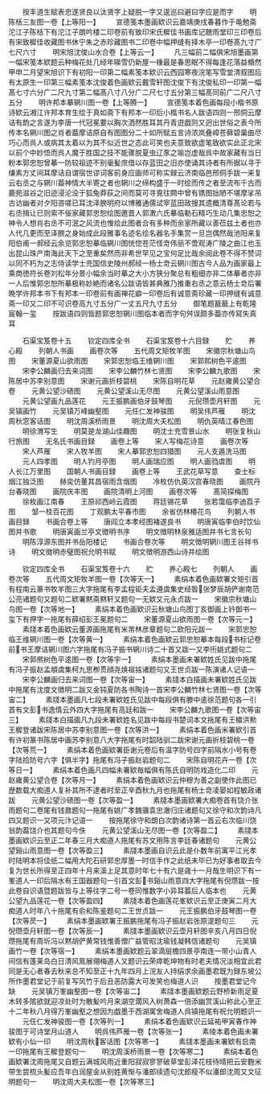 <!-- { "loadSidebar": true } -->
　　按丰道生赋表忠遂贤良以汰贤字上疑脱一字又逡巡曰避曰字应是而字
　　明陈栝三友图一卷【上等阳一】
　　宣德笺本墨画欵识云嘉靖庚戌春暮作于黾勉斋沱江子陈栝下有沱江子朗吟楼二印卷前有致印宋氏穉佳书画库记聴雨堂印三印卷后有宋致穉佳收藏图书休宁朱之赤珍藏图书二印卷中幅押缝有择木亭一印卷髙九寸广七尺六寸
　　明宋旭沈俊山水合卷【上等云一】
　　凡三幅前二幅俱宋旭墨画第一幅宋笺本欵题云种梅花处几经年暎雪仍新屋一椽最是春思眠不得每逢花落益翛然甲申二月望宋旭识下有初阳一印第二幅素笺本欵识云西园寒夜浣笔写雪堂清叙图后有太原生一印第三幅素笺本沈俊着色画欵云戴雪轩图沈俊下有沈俊私印一印第一幅髙七寸六分广二尺九寸第二幅髙八寸八分广二尺七寸五分第三幅髙同前广二尺八寸五分
　　明许邦本摹辋川图一卷【上等腾一】
　　宣德笺本着色画每段小楷书原诗欵云湘江许邦本育生绘于真如斋下有邦本一印后小楷书名人跋语四则一邢侗云摩诘有韵之言遂为李唐一代冠冕要以胸次洒然胜耳其丹青逰戯则又迥出世俗之表今所传本名辋川图之肖者葢摩诘原自有图图分二十如所赋五言诗浓岚叠嶂苍藓碧巢曲尽巧心而呉人或病其太着以为其不似近世之态此可笑也夫意致欲虚笔致欲实此正北宋以前个中妙悟而呉人魔于胜国之技不能骤脱夏虫辽豕之喻岂虚哉呉中故家藏有当日粉本郭忠恕曾摹一防较祖迹不别毫髪庶借以存蓝田之旧亦使诵其诗者有所据以寻于缣素方丈间耳摩诘自谓宿世谬词客前身应画师可称实録云济南临邑邢侗手跋一来复云右丞之与辋川葢神情大半寄之者也辋川之缔构盛于一时绘而传之者至流布千古而鹿苑滋谷之旧迹浸沦没于狐兔莽荻之间而莫可寻覔往闗中曾有镌图拙陋不堪摩挲吊古访幽者对夕阳咨嗟已耳沈泽腴明府以博雅通儒试宰蓝田政搜其遗概清尊髙论若与右丞揖让已则索不佞家藏郭忠恕绘图邀晋人郭潄六氏摹临勒石精巧生动几集忠恕之神令人想肖右丞不可泯之风流也惟绘此图者合有多种而余家所藏以善莅兹土者也亦人代几更而至泽腴之身始成此段雅事名迹名绘名器名手集赏一旦岂偶然哉池阳来复阳伯甫一郝经云余览郭忠恕摹临辋川图恍惚苍茫怪竒伟丽不啻观涛广陵之曲江也玉出昆山珠产南海此天下之至重矣然而非希世罕见之宝何足比哉余阅此卷不得不赞词以同不朽为之志侍读学士充国信史陵州郝经一杨士竒云辋川图古今人品为画家最上乘商徳符长卷刘松年分景小幅余当时摹之大小方狭分聚总有粗细亦非二体摹者亦非一人后惟郭忠恕所摹极称妙絶而诸名公跋语皆甚典雅乃推重右丞之意云杨士竒后署晩学许邦本书下有邦本一印卷前有画禅花癖一印卷后有诚意斋珍藏一印押缝有诚意斋一印又二印不可识卷高九寸五分广一丈五尺九寸五分
　　御笔题籖籖上有乾隆宸翰一玺
　　按跋语四则皆题郭忠恕辋川图临本者而字句舛误颇多葢亦传冩失真耳













　　石渠宝笈卷十五
　　钦定四库全书
　　石渠宝笈卷十六目録
　　贮
　　养心殿
　　列朝人书画
　　画卷次等
　　五代周文矩牧羊图
　　宋徽宗秋塘山鸟图
　　宋董源夏山欲雨图
　　宋郭忠恕临王维辋川图
　　宋郭熙树色平逺图
　　宋李公麟画归去来词图
　　宋李公麟竹林七贤图
　　宋李公麟九歌图
　　宋陈居中苏李别意图
　　宋谢元画折枝碧桃
　　宋陈自明花草
　　元赵雍黄公望合卷
　　元黄公望沙碛图
　　元黄公望溪山无尽图
　　元黄公望溪山雨意图
　　元黄公望画九品莲花
　　元王振鹏画伯牙鼓琴图
　　元倪瓒壶月轩图
　　元吴镇画竹
　　元吴镇万峰幽壑图
　　元任仁发神骏图
　　明吴伟芦雁
　　明沈周秋窓客话图
　　明沈周溪桥雨景
　　明沈周大夫松图
　　明仇英晴江春色图
　　明徐渭写生
　　明莫是龙湖山佳趣图
　　明沈士充雪景山水
　　明张复秋山行旅图
　　无名氏书画目録
　　画卷上等
　　宋人写梅花诗意
　　画卷次等
　　宋人芦雁
　　宋人牧羊图
　　宋人摹郭忠恕四猎图
　　元人支遁洗马图
　　元人四孝图
　　明人钓月亭图
　　明人画瑞应图
　　明人画驺虞图
　　明人长江万里图
　　国朝人书画目録
　　画卷上等
　　王武花草写意
　　查士标烟江独泛图
　　赫奕仿董其昌宿雨含烟图
　　冷枚仿仇英汉宫春晓图
　　画院丹台春晓图
　　画院庆丰图
　　画院清明上河图
　　画卷次等
　　髙简探梅图
　　徐枚画江南春
　　王原祁西岭云霞图
　　蒋廷锡花草
　　张若霭临李迪荔子图
　　邹一桂百花图
　　丁观鹏太平春市图
　　余省仿林椿花鸟
　　列朝人书画目録
　　书画合卷上等
　　唐阎立本孝经图褚遂良书
　　明唐寅临李伯时饮仙图并书歌
　　明唐寅画兰亭文徴明书序
　　明文徴明林泉雅适图并书七言长句
　　明陈淳源东图并书岳阳楼记
　　书画合卷次等
　　明文徴明辋川图王谷祥书诗
　　明文徴明赤璧图祝允明书赋
　　明文徴明游西山诗并绘图


　　钦定四库全书
　　石渠宝笈卷十六
　　贮
　　养心殿七
　　列朝人
　　画卷次等
　　五代周文矩牧羊图一卷【次等天一】
　　素绢本着色画欵署文矩引首有程南云篆书牧羊图三大字拖尾有李孟程钜夫孟遵虞集史经昝张梦辰胡俨谢南范公亮诸题句又题句二欵署黙斋黙轩又题句一无欵又元永贞跋一
　　宋徽宗秋塘山鸟图一卷【次等地一】
　　素绢本着色画欵识云秋塘山鸟图丁亥御画上钤御书一玺下有押字一拖尾有薛绍彭王冕题句二
　　宋董源夏山欲雨图一卷【次等元一】
　　素牋本着色画欵云董源画拖尾有米芾林彦章题句二欧阳元跋一
　　宋郭忠恕临王维辋川图一卷【次等黄一】
　　素绢本着色画欵云郭忠恕摹本每段书标记卷前书王摩诘辋川图六字拖尾有冯子振书辋川诗二十首又跋一又李衎姚式题句二
　　宋郭熈树色平逺图一卷【次等宇一】
　　素绢本墨画未署欵姓氏见跋中拖尾有冯子振赵孟頫虞集柯九思栁贯顔尧焕祖铭诸题句又王世贞跋一陈演诸人记语一
　　宋李公麟画归去来词图一卷【次等宙一】
　　素牋本白描画未署欵姓氏见跋中拖尾有沈度文徴明二跋又金钝夏防各书陶诗一首宋李公麟竹林七贤图一卷【次等宙二】
　　素牋本墨画凡七段未署欵姓氏见跋中每段俱有滕中逺徐范题句各一引首有文彭书逸情云外四大字拖尾有高廷和跋一
　　宋李公麟九歌图一卷【次等宙三】
　　素牋本白描画凡九段未署欵姓名见跋中每段书楚词本文拖尾有王橚洪勲王穉登诸跋宋陈居中苏李别意图一卷【次等洪一】
　　素绢本着色画米署欵引首有许初篆书陈居中画苏李别意八大字拖尾有时韶陆驯二跋宋谢元画折枝碧桃一卷【次等荒一】
　　素绢本着色画欵署臣谢元卷后有温字防号四字前隔水小号有卷字陆拾防号六字【俱半字】拖尾有冯子振赵岩题句二
　　宋陈自明花卉一卷【次等日一】
　　素绢本着色画凡四幅未署欵毎幅俱有陈氏自明防戏造化二印
　　元赵雍黄公望合卷【次等月一】
　　素绢本着色画欵识云仲穆为善之副使作此图已歴数载大痴道人复补其所不逮者时至正辛酉秋九月也拖尾有杨士竒凌晏如程敏政诸跋
　　元黄公望沙碛图一卷【次等盈一】
　　素牋本墨画欵署大痴卷首有饶介张雨题句二卷尾有钱鼐题句一拖尾有姚广孝魏骥袁忠澈归庄诸题句又徐守和次韵诗凡四又题识一又项元汴记语一
　　按拖尾徐守和朗白次韵诸诗第一首云右次临川饶翁韵葢饶介也其题句今佚
　　元黄公望溪山无尽图一卷【次等盈二】
　　素牋本墨画欵识云至正二年春三月大痴道人拖尾有苏文用陈言李廷春诸题句
　　元黄公望谿山雨意图一卷【次等盈三】
　　素牋本墨画自识云此是仆数年前寓平江光孝时陆明本将佳纸二幅用大陀石研郭忠厚墨一时信手作之此纸未毕已为好事者取去今复为世长所得至正四年十月来溪上足其意时年七十有六是歳十一月哉生明识下有一峯道人一印后隔水有王国器题句一引首文彭书谿山雨意四大字拖尾有倪瓒跋一按此卷自识语暨题跋皆与上等往字二号一卷同惟数字小异耳葢后人临本也
　　元黄公望九品莲花一卷【次等盈四】
　　素牋本着色画莲花峯欵识云至正庚寅二月大痴道人时年八十拖尾有俞和陈鉴题句二王世贞跋一
　　元王振鹏伯牙鼓琴图一卷【次等昃一】
　　素绢本墨画欵署王振鹏拖尾有冯子振赵岩张原湜题句三
　　元倪瓒壶月轩图一卷【次等辰一】
　　素牋本墨画欵识云壶月轩图辛亥八月四日倪瓒拖尾有周圻冯以黙胡俨黄常钱惟善僧广益管昭沈瑜钱凝韩信诸题句
　　元吴镇画竹一卷【次等宿一】
　　素绢本墨画欵题云翠滴层檐四景亭南连一带小山青人间信有蓬莱岛白日清风鳯展翎梅道人又题识云荣瘁乾坤物有时老夫情况淡相宜此君同是无心者春去秋来总不知至正十九年四月上浣友人持绢求余画墨君既为録东坡公所作墨君堂记于前复写风竹于后丑恶防露大可发笑也梅道人识
　　按墨君堂记今缺
　　元吴镇万峯幽壑图一卷【次等宙二】
　　素牋本墨画欵题云野桥新雨足夏木转多隂欲就迎凉处时为散髪吟月来湖空濶风入树萧森一倍添幽赏溪山称此心至正十二年秋八月得万峯幽壑之想因为戯墨于西湖寓舍梅道人呉镇拖尾有祝允明题识一
　　元任仁发神骏图一卷【次等列一】
　　素绢本着色画欵识云延祐甲寅春作神骏图于可诗堂月山道人
　　明呉伟芦雁一卷【次等张一】
　　素绫本着色画未署欵有小仙一印
　　明沈周秋客话图【次等寒一】
　　素牋本墨画未署欵有启南一印拖尾有王穉登题句一
　　明沈周溪桥雨景一卷【次等寒二】
　　素绢本着色画欵署沈周拖尾又自题云满城风雨近重阳寂寂寥寥破草堂彭泽花枝待晴把云安麴米带生尝梳头髪应吾年白润屋金从别姓黄惭与潘郎续遗句沈郎瘦不似潘郎沈周又文征明题句一
　　明沈周大夫松图一卷【次等寒三】
